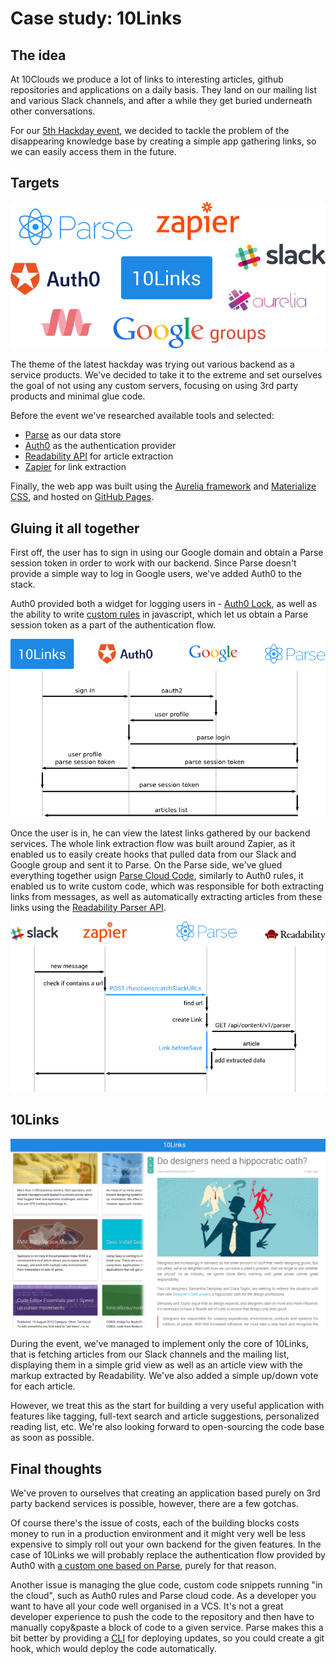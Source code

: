 # Case study: 10Links

## The idea

At 10Clouds we produce a lot of links to interesting articles, github repositories and applications on a daily basis. They land on our mailing list and various Slack channels, and after a while they get buried underneath other conversations.

For our [5th Hackday event][5th hackday post], we decided to tackle the problem of the disappearing knowledge base by creating a simple app gathering links, so we can easily access them in the future.

## Targets

![Logos](tech-cloud.png)

The theme of the latest hackday was trying out various backend as a service products. We've decided to take it to the extreme and set ourselves the goal of not using any custom servers, focusing on using 3rd party products and minimal glue code.

Before the event we've researched available tools and selected:
- [Parse][] as our data store
- [Auth0][] as the authentication provider
- [Readability API][] for article extraction
- [Zapier][] for link extraction

Finally, the web app was built using the [Aurelia framework][aurelia] and [Materialize CSS][], and hosted on [GitHub Pages][].

## Gluing it all together

First off, the user has to sign in using our Google domain and obtain a Parse session token in order to work with our backend. Since Parse doesn't provide a simple way to log in Google users, we've added Auth0 to the stack. 

Auth0 provided both a widget for logging users in - [Auth0 Lock][], as well as the ability to write [custom rules][auth0 rules] in javascript, which let us obtain a Parse session token as a part of the authentication flow.

![Authentication flow](auth-flow.png)

Once the user is in, he can view the latest links gathered by our backend services. The whole link extraction flow was built around Zapier, as it enabled us to easily create hooks that pulled data from our Slack and Google group and sent it to Parse. On the Parse side, we've glued everything together usign [Parse Cloud Code][], similarly to Auth0 rules, it enabled us to write custom code, which was responsible for both extracting links from messages, as well as automatically extracting articles from these links using the [Readability Parser API][readability parser].

![Pull link flow](pull-flow.png)

## 10Links

![End result](result.png)

During the event, we've managed to implement only the core of 10Links, that is fetching articles from our Slack channels and the mailing list, displaying them in a simple grid view as well as an article view with the markup extracted by Readability. We've also added a simple up/down vote for each article.

However, we treat this as the start for building a very useful application with features like tagging, full-text search and article suggestions, personalized reading list, etc. We're also looking forward to open-sourcing the code base as soon as possible.

## Final thoughts

We've proven to ourselves that creating an application based purely on 3rd party backend services is possible, however, there are a few gotchas. 

Of course there's the issue of costs, each of the building blocks costs money to run in a production environment and it might very well be less expensive to simply roll out your own backend for the given features. In the case of 10Links we will probably replace the authentication flow provided by Auth0 with [a custom one based on Parse](https://parse.com/tutorials/adding-third-party-authentication-to-your-web-app), purely for that reason.

Another issue is managing the glue code, custom code snippets running "in the cloud", such as Auth0 rules and Parse cloud code. As a developer you want to have all your code well organised in a VCS. It's not a great developer experience to push the code to the repository and then have to manually copy&paste a block of code to a given service. Parse makes this a bit better by providing a [CLI][parse cli] for deploying updates, so you could create a git hook, which would deploy the code automatically.

[5th hackday post]: http://10clouds.com/blog/hackday-v-why-we-all-love-codefesting/
[aurelia]: http://aurelia.io/
[auth0]: https://auth0.com/
[auth0 lock]: https://auth0.com/lock
[auth0 rules]: https://auth0.com/docs/rules
[google groups]: https://groups.google.com
[materialize css]: http://materializecss.com/
[parse]: https://parse.com/
[parse cli]: https://parse.com/docs/js/guide#command-line
[parse cloud code]: https://parse.com/docs/js/guide#cloud-code
[readability api]: https://www.readability.com/developers/api/
[readability parser]: https://www.readability.com/developers/api/parser
[readability]: https://www.readability.com/
[slack]: https://slack.com/
[zapier]: https://zapier.com
[github pages]: https://pages.github.com/
